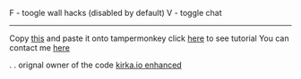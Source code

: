 F - toogle wall hacks (disabled by default)
V - toggle chat

---


Copy [this](https://github.com/tirthpatel1356/kirka.io-esp/blob/main/copythis.txt) and paste it onto tampermonkey 
click  [here](https://youtu.be/XW7-iw7hF28) to see tutorial
You can contact me [here](https://discordapp.com/users/831051078954909696) 

.
.
orignal owner of the code [kirka.io enhanced](https://greasyfork.org/en/users/824432-notyou)
